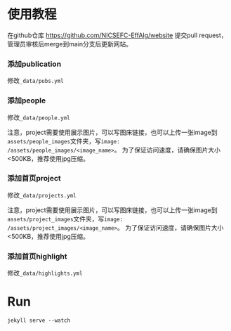# 使用教程

在github仓库 https://github.com/NICSEFC-EffAlg/website 提交pull request，管理员审核后merge到main分支后更新网站。

### 添加publication

修改`_data/pubs.yml`

### 添加people

修改`_data/people.yml`

注意，project需要使用展示图片，可以写图床链接，也可以上传一张image到`assets/people_images`文件夹，写`image: /assets/people_images/<image_name>`。
为了保证访问速度，请确保图片大小<500KB，推荐使用jpg压缩。

### 添加首页project

修改`_data/projects.yml`

注意，project需要使用展示图片，可以写图床链接，也可以上传一张image到`assets/project_images`文件夹，写`image: /assets/project_images/<image_name>`。
为了保证访问速度，请确保图片大小<500KB，推荐使用jpg压缩。

### 添加首页highlight

修改`_data/highlights.yml`

# Run

```
jekyll serve --watch
```